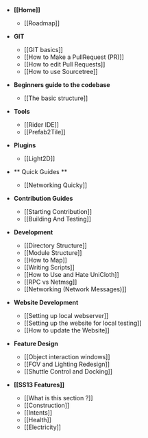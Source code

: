 * **[[Home]]**
    * [[Roadmap]]

* **GIT**
    * [[GIT basics]]
    * [[How to Make a PullRequest (PR)]]
    * [[How to edit Pull Requests]]
    * [[How to use Sourcetree]] 

* **Beginners guide to the codebase**
    * [[The basic structure]]

* **Tools**
    * [[Rider IDE]]
    * [[Prefab2Tile]]

* **Plugins**
    * [[Light2D]] 

* ** Quick Guides **
    * [[Networking Quicky]]

* **Contribution Guides**
    * [[Starting Contribution]]
    * [[Building And Testing]]

* **Development**
    * [[Directory Structure]]
    * [[Module Structure]]
    * [[How to Map]]
    * [[Writing Scripts]]
    * [[How to Use and Hate UniCloth]]
    * [[RPC vs Netmsg]]
    * [[Networking (Network Messages)]]


* **Website Development**
    * [[Setting up local webserver]]
    * [[Setting up the website for local testing]]
    * [[How to update the Website]]

* **Feature Design**
    * [[Object interaction windows]]
    * [[FOV and Lighting Redesign]]
    * [[Shuttle Control and Docking]]

* **[[SS13 Features]]**
    * [[What is this section ?]]
    * [[Construction]]
    * [[Intents]]
    * [[Health]]
    * [[Electricity]]